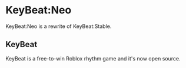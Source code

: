 # KeyBeat:Neo
KeyBeat:Neo is a rewrite of KeyBeat:Stable.

## KeyBeat
KeyBeat is a free-to-win Roblox rhythm game and it's now open source.
